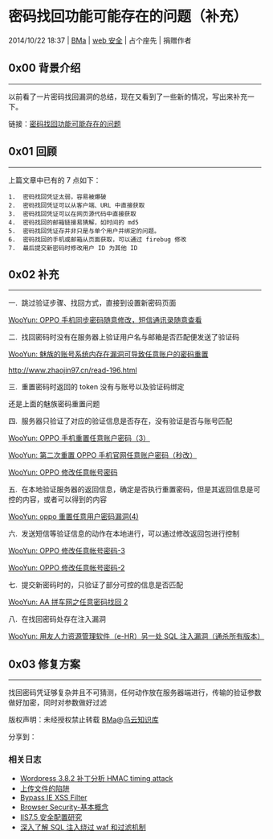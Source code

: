 # 密码找回功能可能存在的问题（补充）

2014/10/22 18:37 | [BMa](http://drops.wooyun.org/author/BMa "由 BMa 发布") | [web 安全](http://drops.wooyun.org/category/web "查看 web 安全 中的全部文章") | 占个座先 | 捐赠作者

## 0x00 背景介绍

* * *

以前看了一片密码找回漏洞的总结，现在又看到了一些新的情况，写出来补充一下。

链接：[密码找回功能可能存在的问题](http://drops.wooyun.org/papers/287)

## 0x01 回顾

* * *

上篇文章中已有的 7 点如下：

```
1.  密码找回凭证太弱，容易被爆破
2.  密码找回凭证可以从客户端、URL 中直接获取
3.  密码找回凭证可以在网页源代码中直接获取
4.  密码找回的邮箱链接易猜解，如时间的 md5
5.  密码找回凭证存并非只是与单个用户并绑定的问题。
6.  密码找回的手机或邮箱从页面获取，可以通过 firebug 修改
7.  最后提交新密码时修改用户 ID 为其他 ID 
```

## 0x02 补充

* * *

一.  跳过验证步骤、找回方式，直接到设置新密码页面

[WooYun: OPPO 手机同步密码随意修改，短信通讯录随意查看](http://www.wooyun.org/bugs/wooyun-2013-042404)

二.  找回密码时没有在服务器上验证用户名与邮箱是否匹配便发送了验证码

[WooYun: 魅族的账号系统内存在漏洞可导致任意账户的密码重置](http://www.wooyun.org/bugs/wooyun-2014-078208)

http://www.zhaojin97.cn/read-196.html

三.  重置密码时返回的 token 没有与账号以及验证码绑定

还是上面的魅族密码重置问题

四.  服务器只验证了对应的验证信息是否存在，没有验证是否与账号匹配

[WooYun: OPPO 手机重置任意账户密码（3）](http://www.wooyun.org/bugs/wooyun-2014-053349)

[WooYun: 第二次重置 OPPO 手机官网任意账户密码（秒改）](http://www.wooyun.org/bugs/wooyun-2014-053079)

[WooYun: OPPO 修改任意帐号密码](http://www.wooyun.org/bugs/wooyun-2013-020032)

五.  在本地验证服务器的返回信息，确定是否执行重置密码，但是其返回信息是可控的内容，或者可以得到的内容

[WooYun: oppo 重置任意用户密码漏洞(4)](http://www.wooyun.org/bugs/wooyun-2014-069987)

六.  发送短信等验证信息的动作在本地进行，可以通过修改返回包进行控制

[WooYun: OPPO 修改任意帐号密码-3](http://www.wooyun.org/bugs/wooyun-2013-020532)

[WooYun: OPPO 修改任意帐号密码-2](http://www.wooyun.org/bugs/wooyun-2013-020425)

七.  提交新密码时的，只验证了部分可控的信息是否匹配

[WooYun: AA 拼车网之任意密码找回 2](http://www.wooyun.org/bugs/wooyun-2014-080278)

八.  在找回密码处存在注入漏洞

[WooYun: 用友人力资源管理软件（e-HR）另一处 SQL 注入漏洞（通杀所有版本）](http://www.wooyun.org/bugs/wooyun-2014-068060)

## 0x03 修复方案

* * *

找回密码凭证够复杂并且不可猜测，任何动作放在服务器端进行，传输的验证参数做好加密，同时对参数做好过滤

版权声明：未经授权禁止转载 [BMa](http://drops.wooyun.org/author/BMa "由 BMa 发布")@[乌云知识库](http://drops.wooyun.org)

分享到：

### 相关日志

*   [Wordpress 3.8.2 补丁分析 HMAC timing attack](http://drops.wooyun.org/papers/1404)
*   [上传文件的陷阱](http://drops.wooyun.org/tips/2031)
*   [Bypass IE XSS Filter](http://drops.wooyun.org/tips/159)
*   [Browser Security-基本概念](http://drops.wooyun.org/papers/146)
*   [IIS7.5 安全配置研究](http://drops.wooyun.org/papers/1019)
*   [深入了解 SQL 注入绕过 waf 和过滤机制](http://drops.wooyun.org/tips/968)